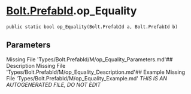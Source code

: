 # [Bolt.PrefabId](Types/Bolt.PrefabId.md).op_Equality
`public static bool op_Equality(Bolt.PrefabId a, Bolt.PrefabId b)`
## Parameters
Missing File 'Types/Bolt.PrefabId/M/op_Equality_Parameters.md'## Description
Missing File 'Types/Bolt.PrefabId/M/op_Equality_Description.md'## Example
Missing File 'Types/Bolt.PrefabId/M/op_Equality_Example.md'
*THIS IS AN AUTOGENERATED FILE, DO NOT EDIT*

